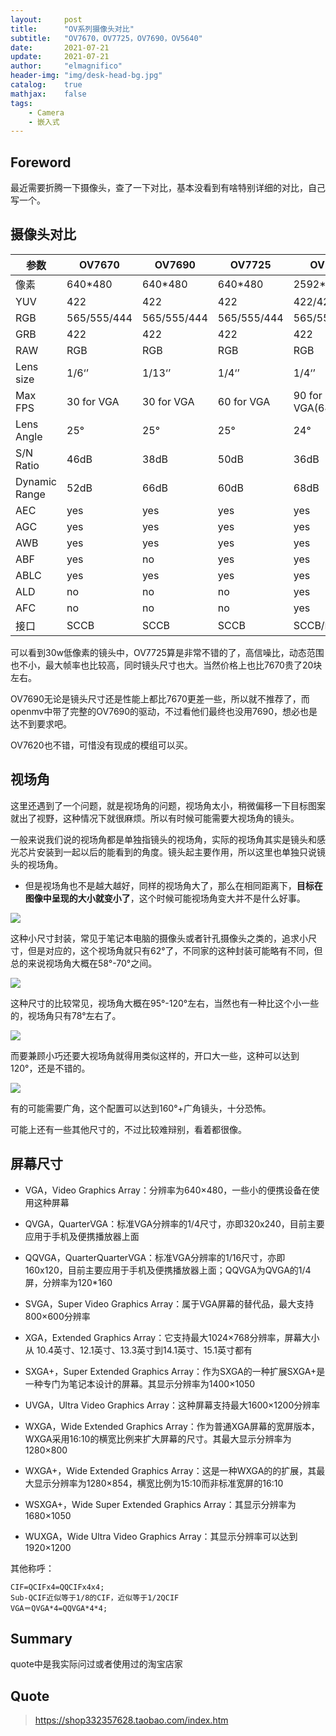 ```yaml
---
layout:     post
title:      "OV系列摄像头对比"
subtitle:   "OV7670，OV7725，OV7690，OV5640"
date:       2021-07-21
update:     2021-07-21
author:     "elmagnifico"
header-img: "img/desk-head-bg.jpg"
catalog:    true
mathjax:    false
tags:
    - Camera
    - 嵌入式
---
```


## Foreword

最近需要折腾一下摄像头，查了一下对比，基本没看到有啥特别详细的对比，自己写一个。



## 摄像头对比

| 参数          | OV7670      | OV7690      | OV7725      | OV5640              | OV7620      |
| ------------- | ----------- | ----------- | ----------- | ------------------- | ----------- |
| 像素          | 640*480     | 640*480     | 640*480     | 2592*1944           | 640*480     |
| YUV           | 422         | 422         | 422         | 422/420             | 422         |
| RGB           | 565/555/444 | 565/555/444 | 565/555/444 | 565/555/444         |             |
| GRB           | 422         | 422         | 422         | 422                 | 422         |
| RAW           | RGB         | RGB         | RGB         | RGB                 | RGB         |
| Lens size     | 1/6‘’       | 1/13‘’      | 1/4‘’       | 1/4‘’               | 1/3‘’       |
| Max FPS       | 30 for VGA  | 30 for VGA  | 60 for VGA  | 90 for VGA(640*480) | 60 for QVGA |
| Lens Angle    | 25°         | 25°         | 25°         | 24°                 | unknown     |
| S/N Ratio     | 46dB        | 38dB        | 50dB        | 36dB                | 48dB        |
| Dynamic Range | 52dB        | 66dB        | 60dB        | 68dB                | 72dB        |
| AEC           | yes         | yes         | yes         | yes                 | yes         |
| AGC           | yes         | yes         | yes         | yes                 | yes         |
| AWB           | yes         | yes         | yes         | yes                 | yes         |
| ABF           | yes         | no          | yes         | yes                 | unknown     |
| ABLC          | yes         | yes         | yes         | yes                 | unknown     |
| ALD           | no          | no          | no          | yes                 | unknown     |
| AFC           | no          | no          | no          | yes                 | unknown     |
| 接口          | SCCB        | SCCB        | SCCB        | SCCB/DVP            | SCCB        |

可以看到30w低像素的镜头中，OV7725算是非常不错的了，高信噪比，动态范围也不小，最大帧率也比较高，同时镜头尺寸也大。当然价格上也比7670贵了20块左右。

OV7690无论是镜头尺寸还是性能上都比7670更差一些，所以就不推荐了，而openmv中带了完整的OV7690的驱动，不过看他们最终也没用7690，想必也是达不到要求吧。

OV7620也不错，可惜没有现成的模组可以买。



## 视场角

这里还遇到了一个问题，就是视场角的问题，视场角太小，稍微偏移一下目标图案就出了视野，这种情况下就很麻烦。所以有时候可能需要大视场角的镜头。

一般来说我们说的视场角都是单独指镜头的视场角，实际的视场角其实是镜头和感光芯片安装到一起以后的能看到的角度。镜头起主要作用，所以这里也单独只说镜头的视场角。

- 但是视场角也不是越大越好，同样的视场角大了，那么在相同距离下，**目标在图像中呈现的大小就变小了**，这个时候可能视场角变大并不是什么好事。

![](http://img.elmagnifico.tech:9514/static/upload/elmagnifico/3cC5Zx2pPQjJhgG.png)

这种小尺寸封装，常见于笔记本电脑的摄像头或者针孔摄像头之类的，追求小尺寸，但是对应的，这个视场角就只有62°了，不同家的这种封装可能略有不同，但总的来说视场角大概在58°-70°之间。

![](http://img.elmagnifico.tech:9514/static/upload/elmagnifico/Qv2xZDrTtoUB5m4.png)

这种尺寸的比较常见，视场角大概在95°-120°左右，当然也有一种比这个小一些的，视场角只有78°左右了。



![](http://img.elmagnifico.tech:9514/static/upload/elmagnifico/HlzBC4P1YhgoMX9.png)

而要兼顾小巧还要大视场角就得用类似这样的，开口大一些，这种可以达到120°，还是不错的。

![](http://img.elmagnifico.tech:9514/static/upload/elmagnifico/insldwYACUuaKM1.png)

有的可能需要广角，这个配置可以达到160°+广角镜头，十分恐怖。



可能上还有一些其他尺寸的，不过比较难辩别，看着都很像。



## 屏幕尺寸

- VGA，Video Graphics Array：分辨率为640×480，一些小的便携设备在使用这种屏幕
- QVGA，QuarterVGA：标准VGA分辨率的1/4尺寸，亦即320x240，目前主要应用于手机及便携播放器上面

- QQVGA，QuarterQuarterVGA：标准VGA分辨率的1/16尺寸，亦即160x120，目前主要应用于手机及便携播放器上面；QQVGA为QVGA的1/4屏，分辨率为120*160

- SVGA，Super Video Graphics Array：属于VGA屏幕的替代品，最大支持800×600分辨率

- XGA，Extended Graphics Array：它支持最大1024×768分辨率，屏幕大小从 10.4英寸、12.1英寸、13.3英寸到14.1英寸、15.1英寸都有

- SXGA+，Super Extended Graphics Array：作为SXGA的一种扩展SXGA+是一种专门为笔记本设计的屏幕。其显示分辨率为1400×1050

- UVGA，Ultra Video Graphics Array：这种屏幕支持最大1600×1200分辨率

- WXGA，Wide Extended Graphics Array：作为普通XGA屏幕的宽屏版本，WXGA采用16:10的横宽比例来扩大屏幕的尺寸。其最大显示分辨率为1280×800

- WXGA+，Wide Extended Graphics Array：这是一种WXGA的的扩展，其最大显示分辨率为1280×854，横宽比例为15:10而非标准宽屏的16:10

- WSXGA+，Wide Super Extended Graphics Array：其显示分辨率为1680×1050

- WUXGA，Wide Ultra Video Graphics Array：其显示分辨率可以达到1920×1200



其他称呼：

```
CIF=QCIFx4=QQCIFx4x4;
Sub-QCIF近似等于1/8的CIF，近似等于1/2QCIF
VGA＝QVGA*4=QQVGA*4*4;
```



## Summary

quote中是我实际问过或者使用过的淘宝店家



## Quote

>https://shop332357628.taobao.com/index.htm
